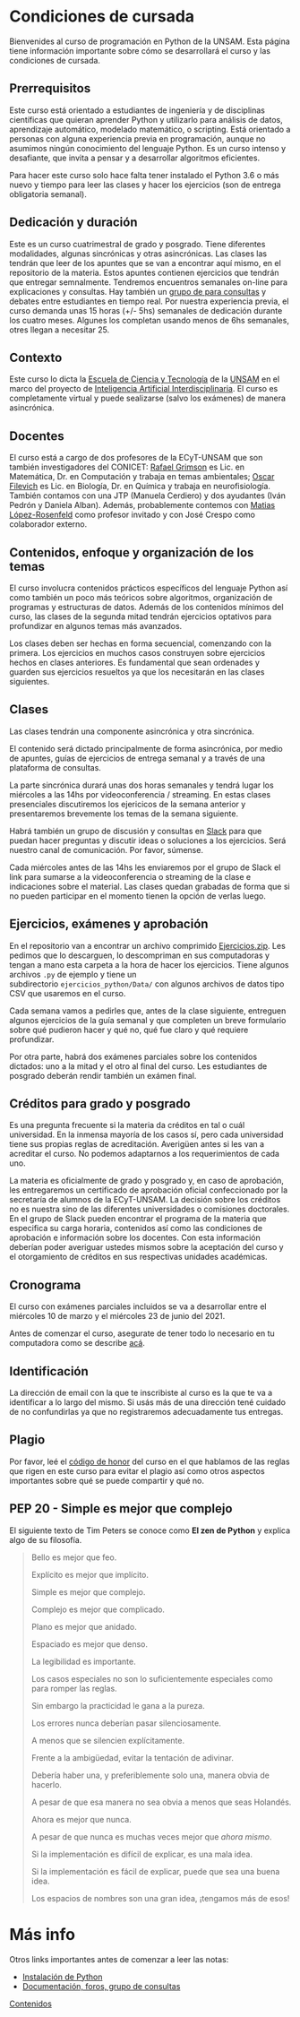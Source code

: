 # Condiciones de cursada

Bienvenides al curso de programación en Python de la UNSAM.
Esta página tiene información importante sobre cómo se desarrollará el curso y las condiciones de cursada.

## Prerrequisitos
Este curso está orientado a estudiantes de ingeniería y de disciplinas científicas que quieran aprender Python y utilizarlo para análisis de datos, aprendizaje automático, modelado matemático, o scripting. Está orientado a personas con alguna experiencia previa en programación, aunque no asumimos ningún conocimiento del lenguaje Python. Es un curso intenso y desafiante, que invita a pensar y a desarrollar algoritmos eficientes.

Para hacer este curso solo hace falta tener instalado el Python 3.6 o más nuevo y tiempo para leer las clases y hacer los ejercicios (son de entrega obligatoria semanal).


## Dedicación y duración
Este es un curso cuatrimestral de grado y posgrado. Tiene diferentes modalidades, algunas sincrónicas y otras asincrónicas. Las clases las tendrán que leer de los apuntes que se van a encontrar aquí mismo, en el repositorio de la materia. Estos apuntes contienen ejercicios que tendrán que entregar semnalmente. Tendremos encuentros semanales on-line para explicaciones y consultas. Hay también un [grupo de para consultas](./Slack.md) y debates entre estudiantes en tiempo real. Por nuestra experiencia previa, el curso demanda unas 15 horas (+/- 5hs) semanales de dedicación durante los cuatro meses. Algunes los completan usando menos de 6hs semanales, otres llegan a necesitar 25.


## Contexto
Este curso lo dicta la [Escuela de Ciencia y Tecnología](http://www.unsam.edu.ar/escuelas/ciencia/) de la [UNSAM](https://www.unsam.edu.ar/) en el marco del proyecto de [Inteligencia Artificial Interdisciplinaria](http://noticias.unsam.edu.ar/2019/09/16/la-unsam-piensa-la-inteligencia-artificial-interdisciplinaria/). El curso es completamente virtual y puede sealizarse (salvo los exámenes) de manera asincrónica.

## Docentes
El curso está a cargo de dos profesores de la ECyT-UNSAM que son también 
investigadores del CONICET: [Rafael Grimson](http://investigadores.unsam.edu.ar/es/investigador/407/Grimson-Rafael) es Lic. en Matemática, 
Dr. en Computación y trabaja en temas ambientales; [Oscar Filevich](http://labning.com.ar/#nosotros) es Lic. en Biología, 
Dr. en Química y trabaja en neurofisiología. También contamos con una JTP (Manuela Cerdiero) y dos ayudantes (Iván Pedrón y Daniela Alban). Además, probablemente contemos con [Matias López-Rosenfeld](https://futuros-estudiantes.dc.uba.ar/un-profesor-del-departamento-de-computacion-distinguido-por-facebook/) como profesor invitado y con José Crespo como colaborador externo.

## Contenidos, enfoque y organización de los temas
El curso involucra contenidos prácticos específicos del lenguaje Python así como también un poco más teóricos sobre algoritmos, organización de programas y estructuras de datos. Además de los contenidos mínimos del curso, las clases de la segunda mitad tendrán ejercicios optativos para profundizar en algunos temas más avanzados.

Los clases deben ser hechas en forma secuencial, comenzando con la primera. Los ejercicios en muchos casos construyen sobre ejercicios hechos en clases anteriores. Es fundamental que sean ordenades y guarden sus ejercicios resueltos ya que los necesitarán en las clases siguientes.

## Clases

Las clases tendrán una componente asincrónica y otra sincrónica.

El contenido será dictado principalmente de forma asincrónica, por medio de apuntes, guías de ejercicios de entrega semanal y a través de una plataforma de consultas.

La parte sincrónica durará unas dos horas semanales y tendrá lugar los miércoles a las 14hs por videoconferencia / streaming. En estas clases presenciales discutiremos los ejericicos de la semana anterior y presentaremos brevemente los temas de la semana siguiente.

Habrá también un grupo de discusión y consultas en [Slack](./Slack.md) para que puedan hacer preguntas y discutir ideas o soluciones a los ejercicios. Será nuestro canal de comunicación. Por favor, súmense.

Cada miércoles antes de las 14hs les enviaremos por el grupo de Slack el link para sumarse a la videoconferencia o streaming de la clase e indicaciones sobre el material. Las clases quedan grabadas de forma que si no pueden participar en el momento tienen la opción de verlas luego. 


## Ejercicios, exámenes y aprobación
En el repositorio van a encontrar un archivo comprimido [Ejercicios.zip](./Ejercicios.zip). Les pedimos que lo descarguen, lo descompriman en sus computadoras y tengan a mano esta carpeta a la hora de hacer los ejercicios. Tiene algunos archivos `.py` de ejemplo y tiene un subdirectorio `ejercicios_python/Data/` con algunos archivos de datos tipo CSV que usaremos en el curso. 

Cada semana vamos a pedirles que, antes de la clase siguiente, entreguen algunos ejercicios de la guía semanal y que completen un breve formulario sobre qué pudieron hacer y qué no, qué fue claro y qué requiere profundizar.

Por otra parte, habrá dos exámenes parciales sobre los contenidos dictados: uno a la mitad y el otro al final del curso. Les estudiantes de posgrado deberán rendir también un exámen final.


## Créditos para grado y posgrado
Es una pregunta frecuente si la materia da créditos en tal o cuál universidad. En la inmensa mayoría de los casos sí, pero cada universidad tiene sus propias reglas de acreditación. Averigüen antes si les van a acreditar el curso. No podemos adaptarnos a los requerimientos de cada uno.

La materia es oficialmente de grado y posgrado y, en caso de aprobación, les entregaremos un certificado de aprobación oficial confeccionado por la secretaría de alumnos de la ECyT-UNSAM. La decisión sobre los créditos no es nuestra sino de las diferentes universidades o comisiones doctorales. En el grupo de Slack pueden encontrar el programa de la materia que especifica su carga horaria, contenidos así como las condiciones de aprobación e información sobre los docentes. Con esta información deberían poder averiguar ustedes mismos sobre la aceptación del curso y el otorgamiento de créditos en sus respectivas unidades académicas.


## Cronograma
El curso con exámenes parciales incluidos se va a desarrollar entre el miércoles 10 de marzo y el miércoles 23 de junio del 2021. 

Antes de comenzar el curso, asegurate de tener todo lo necesario en tu computadora como se describe [acá](./Instalacion.md).

## Identificación
La dirección de email con la que te inscribiste al curso es la que te va a identificar a lo largo del mismo. Si usás más de una dirección tené cuidado de no confundirlas ya que no registraremos adecuadamente tus entregas.

## Plagio
Por favor, leé el [código de honor](../Codigo.md) del curso en el que hablamos de las reglas que rigen en este curso para evitar el plagio así como otros aspectos importantes sobre qué se puede compartir y qué no.


## PEP 20 - Simple es mejor que complejo

El siguiente texto de Tim Peters se conoce como **El zen de Python** y explica algo de su filosofía.

> Bello es mejor que feo.
>
> Explícito es mejor que implícito.
>
> Simple es mejor que complejo.
>
> Complejo es mejor que complicado.
>
> Plano es mejor que anidado.
>
> Espaciado es mejor que denso.
>
> La legibilidad es importante.
>
> Los casos especiales no son lo suficientemente especiales como para romper
> las reglas.
>
> Sin embargo la practicidad le gana a la pureza.
>
> Los errores nunca deberían pasar silenciosamente.
>
> A menos que se silencien explícitamente.
>
> Frente a la ambigüedad, evitar la tentación de adivinar.
>
> Debería haber una, y preferiblemente solo una, manera obvia de hacerlo.
>
> A pesar de que esa manera no sea obvia a menos que seas Holandés.
>
> Ahora es mejor que nunca.
>
> A pesar de que nunca es muchas veces mejor que *ahora mismo*.
>
> Si la implementación es difícil de explicar, es una mala idea.
>
> Si la implementación es fácil de explicar, puede que sea una buena idea.
>
> Los espacios de nombres son una gran idea, ¡tengamos más de esos!


# Más info

Otros links importantes antes de comenzar a leer las notas:
* [Instalación de Python](./Instalacion.md)
* [Documentación, foros, grupo de consultas](./Slack.md)

[Contenidos](Contenidos.md)
